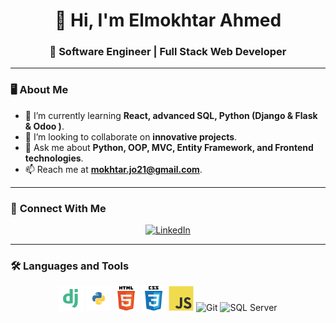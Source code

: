 <h1 align="center">👋 Hi, I'm Elmokhtar Ahmed</h1>
<h3 align="center">🚀 Software Engineer | Full Stack Web Developer</h3>



---

### 🖥️ **About Me**
- 🌱 I’m currently learning **React, advanced SQL, Python (Django & Flask & Odoo )**.
- 👯 I’m looking to collaborate on **innovative projects**.
- 💬 Ask me about **Python, OOP, MVC, Entity Framework, and Frontend technologies**.
- 📫 Reach me at **[mokhtar.jo21@gmail.com](mailto:mokhtar.jo21@gmail.com)**.

---

### 💼 **Connect With Me**
<p align="center">
  <a href="https://linkedin.com/in/elmokhtar-ahmed" target="_blank">
    <img src="https://img.icons8.com/fluent/48/000000/linkedin.png" alt="LinkedIn" />
  </a>
 
  
</p>

---

### 🛠️ **Languages and Tools**
<p align="center">
  <img src="https://github.com/mokhtarjo21/mokhtarjo21/blob/main/django-svgrepo-com.svg" alt="Django" width="40" height="40"/> 
  <img src="https://github.com/mokhtarjo21/mokhtarjo21/blob/main/python-svgrepo-com.svg" alt="Python" width="40" height="40"/> 
  <img src="https://raw.githubusercontent.com/devicons/devicon/master/icons/html5/html5-original-wordmark.svg" alt="HTML" width="40" height="40"/> 
  <img src="https://raw.githubusercontent.com/devicons/devicon/master/icons/css3/css3-original-wordmark.svg" alt="CSS" width="40" height="40"/> 
  <img src="https://raw.githubusercontent.com/devicons/devicon/master/icons/javascript/javascript-original.svg" alt="JavaScript" width="40" height="40"/> 
  <img src="https://www.vectorlogo.zone/logos/git-scm/git-scm-icon.svg" alt="Git" width="40" height="40"/> 
  <img src="https://www.svgrepo.com/show/303229/microsoft-sql-server-logo.svg" alt="SQL Server" width="40" height="40"/> 
</p>
